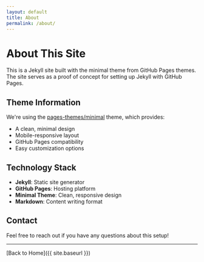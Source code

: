```yaml
---
layout: default
title: About
permalink: /about/
---
```


# About This Site

This is a Jekyll site built with the minimal theme from GitHub Pages themes. The site serves as a proof of concept for setting up Jekyll with GitHub Pages.

## Theme Information

We're using the [pages-themes/minimal](https://github.com/pages-themes/minimal) theme, which provides:

- A clean, minimal design
- Mobile-responsive layout
- GitHub Pages compatibility
- Easy customization options

## Technology Stack

- **Jekyll**: Static site generator
- **GitHub Pages**: Hosting platform
- **Minimal Theme**: Clean, responsive design
- **Markdown**: Content writing format

## Contact

Feel free to reach out if you have any questions about this setup!

---

[Back to Home]({{ site.baseurl }})
